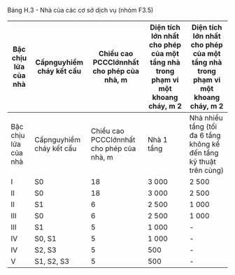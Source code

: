 Bảng H.3 - Nhà của các cơ sở dịch vụ (nhóm F3.5)

| Bậc chịu lửa của nhà   | Cấpnguyhiểm cháy kết cấu   | Chiều cao PCCClớnnhất cho phép của nhà, m   | Diện tích lớn nhất cho phép của một tầng nhà trong phạm vi một khoang cháy, m 2   | Diện tích lớn nhất cho phép của một tầng nhà trong phạm vi một khoang cháy, m 2   |
|------------------------|----------------------------|---------------------------------------------|-----------------------------------------------------------------------------------|-----------------------------------------------------------------------------------|
| Bậc chịu lửa của nhà   | Cấpnguyhiểm cháy kết cấu   | Chiều cao PCCClớnnhất cho phép của nhà, m   | Nhà 1 tầng                                                                        | Nhà nhiều tầng (tối đa 6 tầng không kể đến tầng kỹ thuật trên cùng)               |
| I                      | S0                         | 18                                          | 3 000                                                                             | 2 500                                                                             |
| II                     | S0                         | 18                                          | 3 000                                                                             | 2 500                                                                             |
| II                     | S1                         | 6                                           | 2 500                                                                             | 1 000                                                                             |
| III   | S0         |   6 | 2 500   | 1 000   |
| III   | S1         |   5 | 1 000   | -       |
| IV    | S0, S1     |   5 | 1 000   | -       |
| IV    | S2, S3     |   5 | 500     | -       |
| V     | S1, S2, S3 |   5 | 500     | -       |